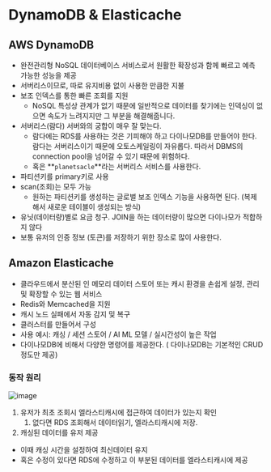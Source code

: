# DynamoDB & Elasticache
## AWS DynamoDB

- 완전관리형 NoSQL 데이터베이스 서비스로서 원활한 확장성과 함께 빠르고 예측 가능한 성능을 제공
- 서버리스이므로, 따로 유지비용 없이 사용한 만큼한 지불
- 보조 인덱스를 통한 빠른 조회를 지원
    - NoSQL 특성상 관계가 없기 때문에 일반적으로 데이터를 찾기에는 인덱싱이 없으면 속도가 느려지지만 그 부분을 해결해줍니다.
- 서버리스(람다) 서버와의 궁합이 매우 잘 맞는다.
    - 람다에는 RDS를 사용하는 것은 기피해야 하고  다이나모DB를 만들어야 한다.
    람다는 서버리스이기 때문에 오토스케일링이 자유롭다. 따라서 DBMS의 connection pool을 넘어갈 수 있기 때문에 위험하다.
    - 혹은 **`planetsacle`**라는 서버리스 서비스를 사용한다.
- 파티션키를 primary키로 사용
- scan(조회)는 모두 가능
    - 원하는 파티션키를 생성하는 글로벌 보조 인덱스 기능을 사용하면 된다. (복제해서 새로운 테이블이 생성되는 방식)
- 유닛(데이터량)별로 요금 청구. JOIN을 하는 데이터량이 많으면 다이나모가 적합하지 않다
- 보통 유저의 인증 정보 (토큰)를 저장하기 위한 장소로 많이 사용한다.

## Amazon Elasticache

- 클라우드에서 분산된 인 메모리 데이터 스토어 또는 캐시 환경을 손쉽게 설정, 관리 및 확장할 수 있는 웹 서비스
- Redis와 Memcached을 지원
- 캐시 노드 실패에서 자동 감지 및 복구
- 클러스터를 만들어서 구성
- 사용 예시: 캐싱 / 세션 스토어 / AI ML 모델 / 실시간성이 높은 작업
- 다이나모DB에 비해서 다양한 명령어를 제공한다. ( 다이나모DB는 기본적인 CRUD정도만 제공)

### 동작 원리

![image](https://github.com/5onchangwoo/computer-sciences/assets/96860725/78cae77d-5942-40b4-a73a-de720253eb63)
1. 유저가 최초 조회시 엘라스티캐시에 접근하여 데이터가 있는지 확인
    1. 없다면 RDS 조회해서 데이터읽기, 엘라스티캐시에 저장.
2. 캐싱된 데이터를 유저 제공
- 이때 캐싱 시간을 설정하여 최신데이터 유지
- 혹은 수정이 있다면 RDS에 수정하고 이 부분된 데이터를 엘라스티캐시에 제공
